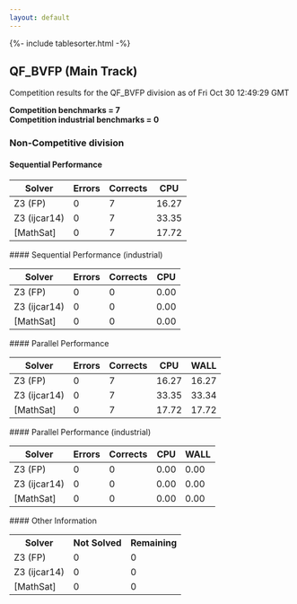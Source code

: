 ```yaml
---
layout: default
---
```

{%- include tablesorter.html -%}

##  QF_BVFP (Main Track)

Competition results for the QF_BVFP division as of Fri Oct 30 12:49:29 GMT

**Competition benchmarks = 7** 
**<br/>Competition industrial benchmarks = 0** 

###  Non-Competitive division  




#### Sequential Performance
<table id="sequential" class="result sorted">
<thead>
<tr>
<th class="center">Solver</th><th class="center">Errors</th>
<th class="center">Corrects</th>
<th class="center">CPU</th>
</tr>
</thead>
<tr>
<td>Z3 (FP)</td>
<td class="right">0</td>
<td class="right">7</td>
<td class="right">16.27</td>
</tr>
<tr>
<td>Z3 (ijcar14)</td>
<td class="right">0</td>
<td class="right">7</td>
<td class="right">33.35</td>
</tr>
<tr>
<td>[MathSat]</td>
<td class="right">0</td>
<td class="right">7</td>
<td class="right">17.72</td>
</tr>
</table>
#### Sequential Performance (industrial)
<table id="sequentiali" class="result sorted">
<thead>
<tr>
<th class="center">Solver</th><th class="center">Errors</th>
<th class="center">Corrects</th>
<th class="center">CPU</th>
</tr>
</thead>
<tr>
<td>Z3 (FP)</td>
<td class="right">0</td>
<td class="right">0</td>
<td class="right">0.00</td>
</tr>
<tr>
<td>Z3 (ijcar14)</td>
<td class="right">0</td>
<td class="right">0</td>
<td class="right">0.00</td>
</tr>
<tr>
<td>[MathSat]</td>
<td class="right">0</td>
<td class="right">0</td>
<td class="right">0.00</td>
</tr>
</table>
#### Parallel Performance
<table id="parallel" class="result sorted">
<thead>
<tr>
<th class="center">Solver</th><th class="center">Errors</th>
<th class="center">Corrects</th>
<th class="center">CPU</th>
<th class="center">WALL</th>
</tr>
</thead>
<tr>
<td>Z3 (FP)</td>
<td class="right">0</td>
<td class="right">7</td>
<td class="right">16.27</td>
<td class="right">16.27</td>
</tr>
<tr>
<td>Z3 (ijcar14)</td>
<td class="right">0</td>
<td class="right">7</td>
<td class="right">33.35</td>
<td class="right">33.34</td>
</tr>
<tr>
<td>[MathSat]</td>
<td class="right">0</td>
<td class="right">7</td>
<td class="right">17.72</td>
<td class="right">17.72</td>
</tr>
</table>
#### Parallel Performance (industrial)
<table id="paralleli" class="result sorted">
<thead>
<tr>
<th class="center">Solver</th><th class="center">Errors</th>
<th class="center">Corrects</th>
<th class="center">CPU</th>
<th class="center">WALL</th>
</tr>
</thead>
<tr>
<td>Z3 (FP)</td>
<td class="right">0</td>
<td class="right">0</td>
<td class="right">0.00</td>
<td class="right">0.00</td>
</tr>
<tr>
<td>Z3 (ijcar14)</td>
<td class="right">0</td>
<td class="right">0</td>
<td class="right">0.00</td>
<td class="right">0.00</td>
</tr>
<tr>
<td>[MathSat]</td>
<td class="right">0</td>
<td class="right">0</td>
<td class="right">0.00</td>
<td class="right">0.00</td>
</tr>
</table>
#### Other Information
<table>
<tr>
<th class="center">Solver</th>
<th class="center">Not Solved</th>
<th class="center">Remaining</th>
</tr>
<tr>
<td>Z3 (FP)</td>
<td class="right">0</td>
<td class="right">0</td>
</tr>
<tr>
<td>Z3 (ijcar14)</td>
<td class="right">0</td>
<td class="right">0</td>
</tr>
<tr>
<td>[MathSat]</td>
<td class="right">0</td>
<td class="right">0</td>
</tr>
</table>

